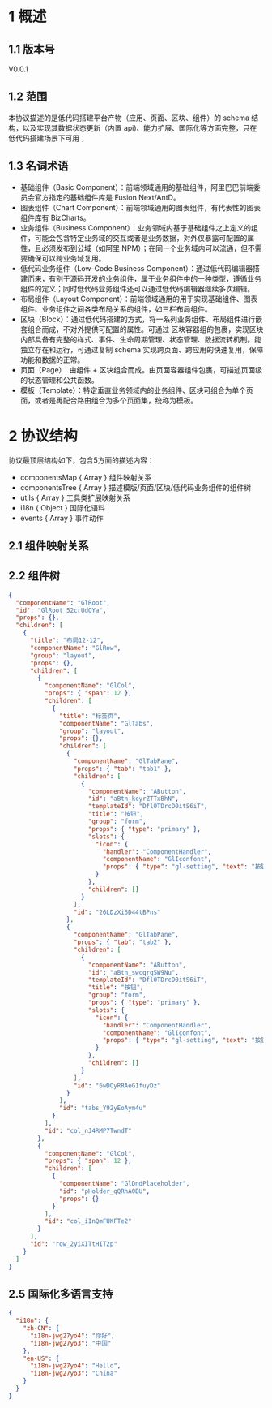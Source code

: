 # 1 概述
## 1.1 版本号
V0.0.1
## 1.2 范围
本协议描述的是低代码搭建平台产物（应用、页面、区块、组件）的 schema 结构，以及实现其数据状态更新（内置 api)、能力扩展、国际化等方面完整，只在低代码搭建场景下可用；
## 1.3 名词术语
- 基础组件（Basic Component）：前端领域通用的基础组件，阿里巴巴前端委员会官方指定的基础组件库是 Fusion Next/AntD。
- 图表组件（Chart Component）：前端领域通用的图表组件，有代表性的图表组件库有 BizCharts。
- 业务组件（Business Component）：业务领域内基于基础组件之上定义的组件，可能会包含特定业务域的交互或者是业务数据，对外仅暴露可配置的属性，且必须发布到公域（如阿里 NPM）；在同一个业务域内可以流通，但不需要确保可以跨业务域复用。
- 低代码业务组件（Low-Code Business Component）：通过低代码编辑器搭建而来，有别于源码开发的业务组件，属于业务组件中的一种类型，遵循业务组件的定义；同时低代码业务组件还可以通过低代码编辑器继续多次编辑。
- 布局组件（Layout Component）：前端领域通用的用于实现基础组件、图表组件、业务组件之间各类布局关系的组件，如三栏布局组件。
- 区块（Block）：通过低代码搭建的方式，将一系列业务组件、布局组件进行嵌套组合而成，不对外提供可配置的属性。可通过 区块容器组的包裹，实现区块内部具备有完整的样式、事件、生命周期管理、状态管理、数据流转机制。能独立存在和运行，可通过复制 schema 实现跨页面、跨应用的快速复用，保障功能和数据的正常。
- 页面（Page）：由组件 + 区块组合而成。由页面容器组件包裹，可描述页面级的状态管理和公共函数。
- 模板（Template）：特定垂直业务领域内的业务组件、区块可组合为单个页面，或者是再配合路由组合为多个页面集，统称为模板。

# 2 协议结构
协议最顶层结构如下，包含5方面的描述内容：
- componentsMap { Array } 组件映射关系
- componentsTree { Array } 描述模版/页面/区块/低代码业务组件的组件树
- utils { Array } 工具类扩展映射关系
- i18n { Object } 国际化语料
- events { Array } 事件动作
## 2.1 组件映射关系

## 2.2 组件树
```json
{
  "componentName": "GlRoot",
  "id": "GlRoot_52crUdOYa",
  "props": {},
  "children": [
    {
      "title": "布局12-12",
      "componentName": "GlRow",
      "group": "layout",
      "props": {},
      "children": [
        {
          "componentName": "GlCol",
          "props": { "span": 12 },
          "children": [
            {
              "title": "标签页",
              "componentName": "GlTabs",
              "group": "layout",
              "props": {},
              "children": [
                {
                  "componentName": "GlTabPane",
                  "props": { "tab": "tab1" },
                  "children": [
                    {
                      "componentName": "AButton",
                      "id": "aBtn_kcyrZTTxBhN",
                      "templateId": "Dfl0TDrcD0itS6iT",
                      "title": "按钮",
                      "group": "form",
                      "props": { "type": "primary" },
                      "slots": {
                        "icon": {
                          "handler": "ComponentHandler",
                          "componentName": "GlIconfont",
                          "props": { "type": "gl-setting", "text": "按钮" }
                        }
                      },
                      "children": []
                    }
                  ],
                  "id": "26LDzXi6D44tBPns"
                },
                {
                  "componentName": "GlTabPane",
                  "props": { "tab": "tab2" },
                  "children": [
                    {
                      "componentName": "AButton",
                      "id": "aBtn_swcqrqSW9Nu",
                      "templateId": "Dfl0TDrcD0itS6iT",
                      "title": "按钮",
                      "group": "form",
                      "props": { "type": "primary" },
                      "slots": {
                        "icon": {
                          "handler": "ComponentHandler",
                          "componentName": "GlIconfont",
                          "props": { "type": "gl-setting", "text": "按钮" }
                        }
                      },
                      "children": []
                    }
                  ],
                  "id": "6wDOyRRAeG1fuyDz"
                }
              ],
              "id": "tabs_Y92yEoAym4u"
            }
          ],
          "id": "col_nJ4RMP7TwndT"
        },
        {
          "componentName": "GlCol",
          "props": { "span": 12 },
          "children": [
            {
              "componentName": "GlDndPlaceholder",
              "id": "pHolder_qQRhA0BU",
              "props": {}
            }
          ],
          "id": "col_iInQmFUKFTe2"
        }
      ],
      "id": "row_2yiXITtHIT2p"
    }
  ]
}
```
## 2.5 国际化多语言支持
```json
{
  "i18n": {
    "zh-CN": {
      "i18n-jwg27yo4": "你好",
      "i18n-jwg27yo3": "中国"
    },
    "en-US": {
      "i18n-jwg27yo4": "Hello",
      "i18n-jwg27yo3": "China"
    }
  }
}
```
